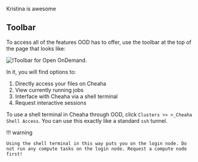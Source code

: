 Kristina is awesome

## Toolbar

To access all of the features OOD has to offer, use the toolbar at the top of the page that looks like:

![!Toolbar for Open OnDemand.](./images/ood_toolbar.png)

In it, you will find options to:

1. Directly access your files on Cheaha
2. View currently running jobs
3. Interface with Cheaha via a shell terminal
4. Request interactive sessions

To use a shell terminal in Cheaha through OOD, click `Clusters >> >_Cheaha Shell Access`. You can use this exactly like a standard `ssh` tunnel.

<!-- markdownlint-disable MD046 -->
!!! warning

    Using the shell terminal in this way puts you on the login node. Do not run any compute tasks on the login node. Request a compute node first!
<!-- markdownlint-enable MD046 -->